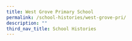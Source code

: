 ```yaml
---
title: West Grove Primary School
permalink: /school-histories/west-grove-pri/
description: ""
third_nav_title: School Histories
---
```


